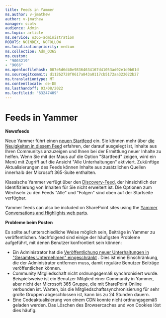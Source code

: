 ```yaml
---
title: Feeds in Yammer
ms.author: v-jmathew
author: v-jmathew
manager: scotv
audience: Admin
ms.topic: article
ms.service: o365-administration
ROBOTS: NOINDEX, NOFOLLOW
ms.localizationpriority: medium
ms.collection: Adm_O365
ms.custom:
- "9003219"
- "9666"
ms.openlocfilehash: 007e5d6d40e98364634167d41053ad02e1d0b01d
ms.sourcegitcommit: d11262728f0617a843a0117cb5172aa322022b27
ms.translationtype: MT
ms.contentlocale: de-DE
ms.lasthandoff: 03/08/2022
ms.locfileid: "63247409"
---
```

# <a name="feeds-in-yammer"></a>Feeds in Yammer

**Newsfeeds**

Neue Yammer führt einen [neuen Startfeed](https://support.microsoft.com/office/what-s-in-the-yammer-home-feed-8fff52dd-5b38-468c-b963-fa4c6a4f9254) ein. Sie können mehr über [die Neuigkeiten in diesem Feed](https://techcommunity.microsoft.com/t5/yammer-blog/yammer-discovery-what-is-in-my-feed/ba-p/1596230) erfahren, der darauf ausgelegt ist, Inhalte aus Ihren Communitys anzuzeigen und Ihnen bei der Ermittlung neuer Inhalte zu helfen. Wenn Sie mit der Maus auf die Option "Startfeed" zeigen, wird ein Menü mit Zugriff auf die Ansicht "Alle Unterhaltungen" aktiviert. Zukünftige Aktualisierungen des Feeds können Inhalte aus zusätzlichen Quellen innerhalb der Microsoft 365-Suite enthalten.

Klassische Yammer verfügt über den [Discovery-Feed](https://support.microsoft.com/office/what-s-in-the-yammer-discovery-feed-28ba9a79-2bde-4e7c-8420-db2296c3ca49), der hinsichtlich der Identifizierung von Inhalten für Sie nicht erweitert ist. Die Optionen zum Wechseln zu den Feeds "Alle" und "Folgen" sind oben auf der Startseite verfügbar.

Yammer feeds can also be included on SharePoint sites using the [Yammer Conversations and Highlights web parts](https://support.microsoft.com/office/use-a-yammer-web-part-in-sharepoint-online-a53cfa0c-3d09-42c8-a286-1038a81c59da).

**Probleme beim Posten**

Es sollte auf unterschiedliche Weise möglich sein, Beiträge in Yammer zu veröffentlichen. Nachfolgend sind einige der häufigsten Probleme aufgeführt, mit denen Benutzer konfrontiert sein können:

- Ein Administrator hat die [Veröffentlichung neuer Unterhaltungen in "Gesamtes Unternehmen" eingeschränkt](https://support.microsoft.com/office/restrict-all-company-posts-in-yammer-3219d2ae-db15-4c9f-9dd2-28559ae39a97) . Dies ist eine Einschränkung, die der Administrator entfernen muss, damit reguläre Benutzer Beiträge veröffentlichen können.
- Community Mitgliedschaft nicht ordnungsgemäß synchronisiert wurde. Beispielsweise ist ein Benutzer Mitglied einer Community in Yammer, aber nicht der Microsoft 365 Gruppe, die mit SharePoint Online verbunden ist. Warten, bis die Mitgliedschaftssynchronisierung für sehr große Gruppen abgeschlossen ist, kann bis zu 24 Stunden dauern.
- Eine Codeaktualisierung von einem CDN konnte nicht ordnungsgemäß geladen werden. Das Löschen des Browsercaches und von Cookies löst dies häufig.
